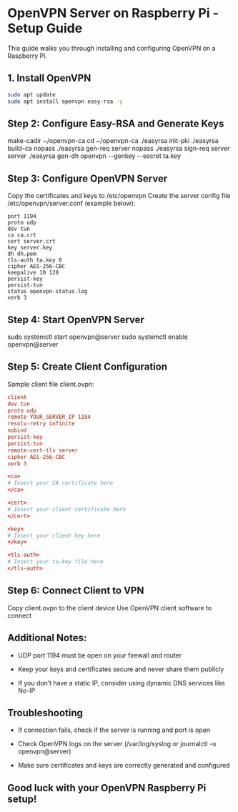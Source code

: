 # OpenVPN Server on Raspberry Pi - Setup Guide

This guide walks you through installing and configuring OpenVPN on a Raspberry Pi.

## 1. Install OpenVPN

```bash
sudo apt update
sudo apt install openvpn easy-rsa -y
```
## Step 2: Configure Easy-RSA and Generate Keys

make-cadir ~/openvpn-ca
cd ~/openvpn-ca
./easyrsa init-pki
./easyrsa build-ca nopass
./easyrsa gen-req server nopass
./easyrsa sign-req server server
./easyrsa gen-dh
openvpn --genkey --secret ta.key

## Step 3: Configure OpenVPN Server

Copy the certificates and keys to /etc/openvpn
Create the server config file /etc/openvpn/server.conf (example below):
```
port 1194
proto udp
dev tun
ca ca.crt
cert server.crt
key server.key
dh dh.pem
tls-auth ta.key 0
cipher AES-256-CBC
keepalive 10 120
persist-key
persist-tun
status openvpn-status.log
verb 3
```

## Step 4: Start OpenVPN Server
sudo systemctl start openvpn@server
sudo systemctl enable openvpn@server

## Step 5: Create Client Configuration

Sample client file client.ovpn:
```conf
client
dev tun
proto udp
remote YOUR_SERVER_IP 1194
resolv-retry infinite
nobind
persist-key
persist-tun
remote-cert-tls server
cipher AES-256-CBC
verb 3

<ca>
# Insert your CA certificate here
</ca>

<cert>
# Insert your client certificate here
</cert>

<key>
# Insert your client key here
</key>

<tls-auth>
# Insert your ta.key file here
</tls-auth>
```

## Step 6: Connect Client to VPN

Copy client.ovpn to the client device
Use OpenVPN client software to connect

## Additional Notes:
 * UDP port 1194 must be open on your firewall and router

 * Keep your keys and certificates secure and never share them publicly

 * If you don’t have a static IP, consider using dynamic DNS services like No-IP

## Troubleshooting
* If connection fails, check if the server is running and port is open

* Check OpenVPN logs on the server (/var/log/syslog or journalctl -u openvpn@server)

* Make sure certificates and keys are correctly generated and configured


## Good luck with your OpenVPN Raspberry Pi setup!
